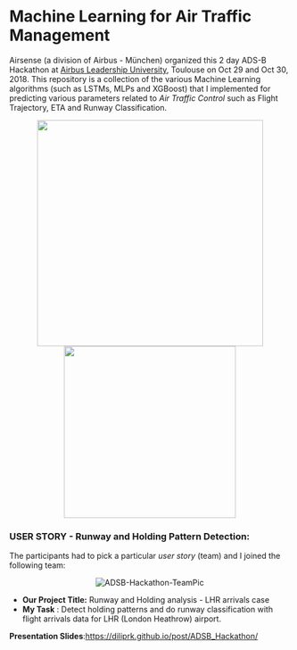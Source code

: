 # Machine Learning for Air Traffic Management
 Airsense (a division of Airbus - München) organized this 2 day ADS-B Hackathon at [Airbus Leadership University](https://www.airbus.com/newsroom/press-releases/en/2016/09/Airbus-Group-Opens-Leadership-University-In-Toulouse-.html), Toulouse on Oct 29 and Oct 30, 2018.  This repository is a collection of the various Machine Learning algorithms (such as LSTMs, MLPs and XGBoost) that I implemented for predicting various parameters related to _Air Traffic Control_ such as Flight Trajectory, ETA and Runway Classification.
 <p align="middle">
  <img src="https://user-images.githubusercontent.com/20330371/80919079-5fb47a80-8d68-11ea-8c26-5c6f9f27ae89.jpg" width="405" />
  <img src="https://user-images.githubusercontent.com/20330371/80919083-62af6b00-8d68-11ea-863e-0c1d9356012e.jpg" width="308" /> 
</p>

### USER STORY - Runway and Holding Pattern Detection:
The participants had to pick a particular _user story_ (team) and I joined the following team:
<p align="center">
  <img src="https://user-images.githubusercontent.com/20330371/80918936-bb323880-8d67-11ea-8512-8c25f1d97a93.jpg" alt="ADSB-Hackathon-TeamPic"/>
</p>

- **Our Project Title:** Runway and Holding analysis - LHR arrivals case
- **My Task** : Detect holding patterns and do runway classification with flight arrivals data for LHR (London Heathrow) airport.

**Presentation Slides**:https://diliprk.github.io/post/ADSB_Hackathon/
